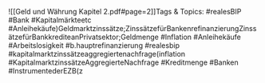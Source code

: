 
![[Geld und Währung Kapitel 2.pdf#page=2]]Tags & Topics:
   #realesBIP
   #Bank
   #Kapitalmärkteetc
   #Anleihekäufe)Geldmarktzinssätze;ZinssätzefürBankenrefinanzierungZinssätzefürBankkrediteanPrivatsektor;Geldmenge
   #Inflation
   #Anleihekäufe
   #Arbeitslosigkeit
   #b.hauptrefinanzierung
   #realesbip
   #kapitalmarktzinssätzeaggregiertenachfrage(inflation
   #KapitalmarktzinssätzeAggregierteNachfrage
   #Kreditmenge
   #Banken
   #InstrumentederEZB(z